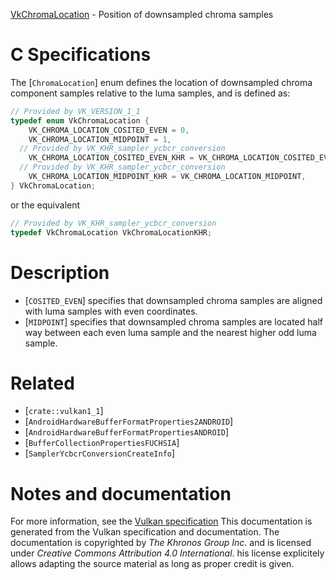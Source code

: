 [VkChromaLocation](https://www.khronos.org/registry/vulkan/specs/1.3-extensions/man/html/VkChromaLocation.html) - Position of downsampled chroma samples

# C Specifications
The [`ChromaLocation`] enum defines the location of downsampled chroma
component samples relative to the luma samples, and is defined as:
```c
// Provided by VK_VERSION_1_1
typedef enum VkChromaLocation {
    VK_CHROMA_LOCATION_COSITED_EVEN = 0,
    VK_CHROMA_LOCATION_MIDPOINT = 1,
  // Provided by VK_KHR_sampler_ycbcr_conversion
    VK_CHROMA_LOCATION_COSITED_EVEN_KHR = VK_CHROMA_LOCATION_COSITED_EVEN,
  // Provided by VK_KHR_sampler_ycbcr_conversion
    VK_CHROMA_LOCATION_MIDPOINT_KHR = VK_CHROMA_LOCATION_MIDPOINT,
} VkChromaLocation;
```
or the equivalent
```c
// Provided by VK_KHR_sampler_ycbcr_conversion
typedef VkChromaLocation VkChromaLocationKHR;
```

# Description
- [`COSITED_EVEN`] specifies that downsampled chroma samples are aligned with luma samples with even coordinates.
- [`MIDPOINT`] specifies that downsampled chroma samples are located half way between each even luma sample and the nearest higher odd luma sample.

# Related
- [`crate::vulkan1_1`]
- [`AndroidHardwareBufferFormatProperties2ANDROID`]
- [`AndroidHardwareBufferFormatPropertiesANDROID`]
- [`BufferCollectionPropertiesFUCHSIA`]
- [`SamplerYcbcrConversionCreateInfo`]

# Notes and documentation
For more information, see the [Vulkan specification](https://www.khronos.org/registry/vulkan/specs/1.3-extensions/html/vkspec.html)
This documentation is generated from the Vulkan specification and documentation.
The documentation is copyrighted by *The Khronos Group Inc.* and is licensed under *Creative Commons Attribution 4.0 International*.
his license explicitely allows adapting the source material as long as proper credit is given.
        